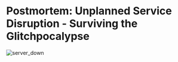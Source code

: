 # Postmortem: Unplanned Service Disruption - Surviving the Glitchpocalypse

![server_down](https://github.com/TobiLight/alx-system_engineering-devops/assets/25378643/53095da9-adca-4392-b396-ba47c24280d5)
